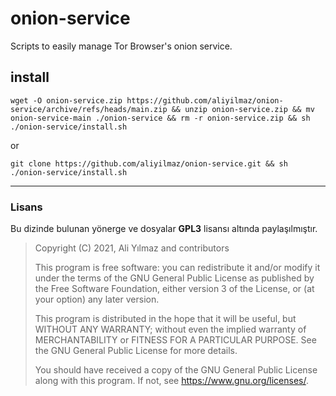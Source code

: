 # onion-service
Scripts to easily manage Tor Browser's onion service.

## install

    wget -O onion-service.zip https://github.com/aliyilmaz/onion-service/archive/refs/heads/main.zip && unzip onion-service.zip && mv onion-service-main ./onion-service && rm -r onion-service.zip && sh ./onion-service/install.sh 

or

    git clone https://github.com/aliyilmaz/onion-service.git && sh ./onion-service/install.sh

---

### Lisans
Bu dizinde bulunan yönerge ve dosyalar **GPL3** lisansı altında paylaşılmıştır.

> Copyright (C) 2021, Ali Yılmaz and contributors 
> 
> This program is free software: you can redistribute it and/or modify
> it under the terms of the GNU General Public License as published by
> the Free Software Foundation, either version 3 of the License, or
> (at your option) any later version.
> 
> This program is distributed in the hope that it will be useful,
> but WITHOUT ANY WARRANTY; without even the implied warranty of
> MERCHANTABILITY or FITNESS FOR A PARTICULAR PURPOSE.  See the
> GNU General Public License for more details.
> 
> You should have received a copy of the GNU General Public License
> along with this program.  If not, see <https://www.gnu.org/licenses/>.
